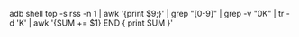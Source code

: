 adb shell top -s rss -n 1 | awk '{print $9;}' | grep "[0-9]" | grep -v "0K" | tr -d 'K' | awk '{SUM += $1} END { print SUM }'
